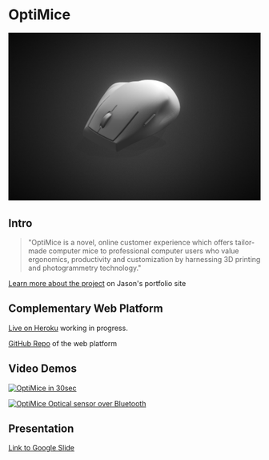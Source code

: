 # OptiMice

![OptiMice](README/optimice_render.png)

## Intro

> "OptiMice is a novel, online customer experience which offers tailor-made computer mice to professional computer users who value ergonomics, productivity and customization by harnessing 3D printing and photogrammetry technology."

[Learn more about the project](https://jasontsemf.github.io/optimice.html) on Jason's portfolio site

## Complementary Web Platform

[Live on Heroku](https://optimice.herokuapp.com/) working in progress.

[GitHub Repo](https://github.com/jasontsemf/OptimiceDashboard) of the web platform

## Video Demos

[![OptiMice in 30sec](http://img.youtube.com/vi/HUqzL-0pyRI/0.jpg)](http://www.youtube.com/watch?v=HUqzL-0pyRI "OptiMice in 30sec")

[![OptiMice Optical sensor over Bluetooth](http://img.youtube.com/vi/QQ9oYC2MPyM/0.jpg)](http://www.youtube.com/watch?v=QQ9oYC2MPyM "OptiMice Optical sensor over Bluetooth")

## Presentation

[Link to Google Slide](https://docs.google.com/presentation/d/1tQIoXVUgUf5d4TsgJXfUaHyZ3wD5bcfRX4gObf0h1YQ/edit?usp=sharing "OptiMice - Prototyping Electronics Devices Final Present")

